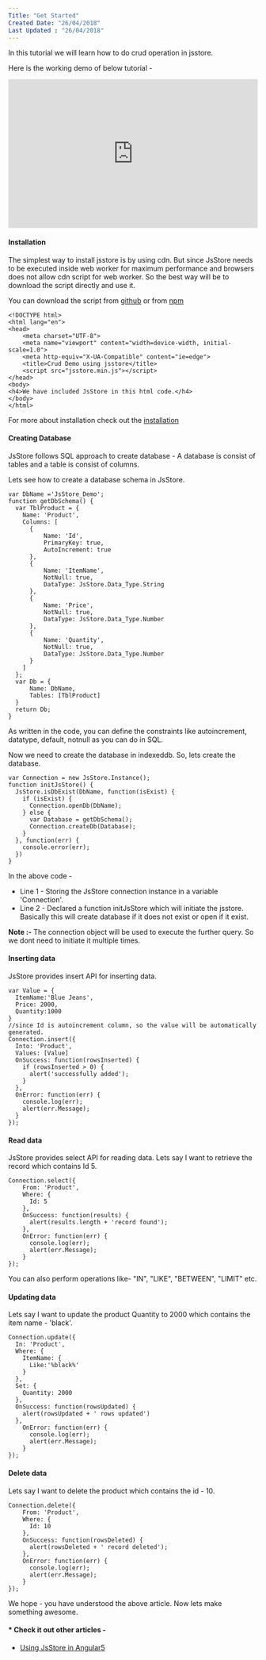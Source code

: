 ```yaml
---
Title: "Get Started"
Created Date: "26/04/2018"
Last Updated : "26/04/2018"
---
```


In this tutorial we will learn how to do crud operation in jsstore.

Here is the working demo of below tutorial -

<iframe src="https://jsfiddle.net/ujjwalguptaofficial/w850g25g/14/embedded/" id="JSFEMB_17647" width="100%" height="3952.400146484375" frameborder="0" sandbox="allow-modals allow-forms allow-scripts allow-same-origin allow-popups"></iframe>

#### Installation

The simplest way to install jsstore is by using cdn. But since JsStore needs to be executed inside web worker for maximum performance and browsers does not allow cdn script for web worker. So the best way will be to download the script directly and use it.

You can download the script from [github](https://github.com/ujjwalguptaofficial/JsStore "jsstore github link") or from [npm](https://www.npmjs.com/package/jsstore "jsstore npm link")

```
<!DOCTYPE html>
<html lang="en">
<head>
    <meta charset="UTF-8">
    <meta name="viewport" content="width=device-width, initial-scale=1.0">
    <meta http-equiv="X-UA-Compatible" content="ie=edge">
    <title>Crud Demo using jsstore</title>
    <script src="jsstore.min.js"></script>
</head>
<body>
<h4>We have included JsStore in this html code.</h4>
</body>
</html>

```

For more about installation check out the [installation](/tutorial/installation)

#### Creating Database

JsStore follows SQL approach to create database - A database is consist of tables and a table is consist of columns.

Lets see how to create a database schema in JsStore.

```
var DbName ='JsStore_Demo';
function getDbSchema() {
  var TblProduct = {
    Name: 'Product',
    Columns: [
      {
          Name: 'Id',
          PrimaryKey: true,
          AutoIncrement: true
      }, 
      {
          Name: 'ItemName',
          NotNull: true,
          DataType: JsStore.Data_Type.String
      }, 
      {
          Name: 'Price',
          NotNull: true,
          DataType: JsStore.Data_Type.Number
      }, 
      {
          Name: 'Quantity',
          NotNull: true,
          DataType: JsStore.Data_Type.Number
      }
    ]
  };
  var Db = {
      Name: DbName,
      Tables: [TblProduct]
  }
  return Db;
}
```
As written in the code, you can define the constraints like autoincrement, datatype, default, notnull as you can do in SQL.

Now we need to create the database in indexeddb. So, lets create the database.

```
var Connection = new JsStore.Instance();
function initJsStore() {
  JsStore.isDbExist(DbName, function(isExist) {
    if (isExist) {
      Connection.openDb(DbName);
    } else {
      var Database = getDbSchema();
      Connection.createDb(Database);
    }
  }, function(err) {
    console.error(err);
  })
}
```

In the above code -

* Line 1 - Storing the JsStore connection instance in a variable 'Connection'.
* Line 2 - Declared a function initJsStore which will initiate the jsstore. Basically this will create database if it does not exist or open if it exist.


**Note :-** The connection object will be used to execute the further query. So we dont need to initiate it multiple times.

#### Inserting data

JsStore provides insert API for inserting data.

```
var Value = {
  ItemName:'Blue Jeans',
  Price: 2000,
  Quantity:1000
}
//since Id is autoincrement column, so the value will be automatically generated.
Connection.insert({
  Into: 'Product',
  Values: [Value]
  OnSuccess: function(rowsInserted) {
    if (rowsInserted > 0) {
      alert('successfully added');
    }
  },
  OnError: function(err) {
    console.log(err);
    alert(err.Message);
  }
});

```
  
#### Read data

JsStore provides select API for reading data. Lets say I want to retrieve the record which contains Id 5.

```
Connection.select({
    From: 'Product',
    Where: {
      Id: 5
    },
    OnSuccess: function(results) {
      alert(results.length + 'record found');
    },
    OnError: function(err) {
      console.log(err);
      alert(err.Message);
    }
});
```

You can also perform operations like- "IN", "LIKE", "BETWEEN", "LIMIT" etc.

#### Updating data

Lets say I want to update the product Quantity to 2000 which contains the item name - 'black'.

```
Connection.update({
  In: 'Product',
  Where: {
    ItemName: {
      Like:'%black%'
    }
  },
  Set: {
    Quantity: 2000
  },
  OnSuccess: function(rowsUpdated) {
    alert(rowsUpdated + ' rows updated')
  },
    OnError: function(err) {
      console.log(err);
      alert(err.Message);
    }
});
```

#### Delete data

Lets say I want to delete the product which contains the id - 10.

```
Connection.delete({
    From: 'Product',
    Where: {
      Id: 10
    },
    OnSuccess: function(rowsDeleted) {
      alert(rowsDeleted + ' record deleted');
    },
    OnError: function(err) {
      console.log(err);
      alert(err.Message);
    }
});
```
    
We hope - you have understood the above article. Now lets make something awesome.

#### * Check it out other articles -

* [Using JsStore in Angular5](http://http://ujjwalguptaofficial.blogspot.in/2017/10/angular4-crud-operation-in-indexeddb.html)

<style>
    iframe {
        height: 300px;
    }
</style>
